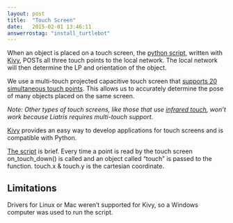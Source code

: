 ```yaml
---
layout: post
title:  "Touch Screen"
date:   2015-02-01 13:46:11
answerrostag: "install_turtlebot"
---
```


When an object is placed on a touch screen, the [python script](https://github.com/markwsilliman/Liatris/blob/master/TouchScreen/send_touchscreen_points_to_server.py), written with [Kivy](http://kivy.org/), POSTs all three touch points to the local network. The local network will then determine the LP and orientation of the object.

We use a multi-touch projected capacitive touch screen that [supports 20 simultaneous touch points](http://liatris.org/2015/02/01/12/). This allows us to accurately determine the pose of many objects placed on the same screen.

*Note: Other types of touch screens, like those that use [infrared touch](https://en.wikipedia.org/wiki/Touchscreen#Infrared_grid), won’t work because Liatris requires multi-touch support.*

[Kivy](http://kivy.org/) provides an easy way to develop applications for touch screens and is compatible with Python.

[The script](https://github.com/markwsilliman/Liatris/blob/master/TouchScreen/send_touchscreen_points_to_server.py) is brief. Every time a point is read by the touch screen on_touch_down() is called and an object called “touch” is passed to the function.  touch.x & touch.y is the cartesian coordinate.

## Limitations

Drivers for Linux or Mac weren’t supported for Kivy, so a Windows computer was used to run the script.
